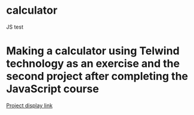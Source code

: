 # calculator
JS test

<h1>Making a calculator using Telwind technology as an exercise and the second project after completing the JavaScript course</h1>
<a href="">Project display link</a>
